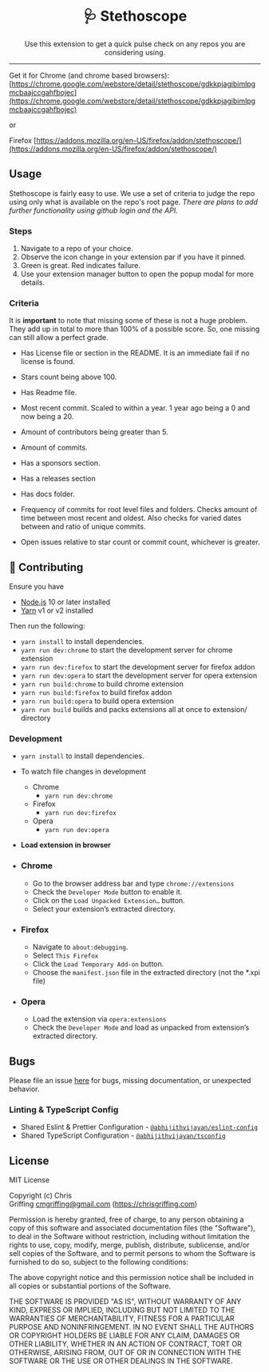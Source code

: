<h1 align="center">🩺 Stethoscope</h1>
<p align="center">Use this extension to get a quick pulse check on any repos you are considering using.</p>
<hr />

Get it for Chrome (and chrome based browsers):
[https://chrome.google.com/webstore/detail/stethoscope/gdkkpjagibimlpgmcbaajccgahfbojec](https://chrome.google.com/webstore/detail/stethoscope/gdkkpjagibimlpgmcbaajccgahfbojec)

or

Firefox
[https://addons.mozilla.org/en-US/firefox/addon/stethoscope/](https://addons.mozilla.org/en-US/firefox/addon/stethoscope/)

## Usage

Stethoscope is fairly easy to use. We use a set of criteria to judge the repo using only what is available on the repo's root page.
_There are plans to add further functionality using github login and the API._

### Steps

1. Navigate to a repo of your choice.
2. Observe the icon change in your extension par if you have it pinned.
3. Green is great. Red indicates failure.
4. Use your extension manager button to open the popup modal for more details.

### Criteria

It is **important** to note that missing some of these is not a huge problem. They add up in total to more than 100% of a possible score. So, one missing can still allow a perfect grade.

- Has License file or section in the README. It is an immediate fail if no license is found.

- Stars count being above 100.
- Has Readme file.
- Most recent commit. Scaled to within a year. 1 year ago being a 0 and now being a 20.
- Amount of contributors being greater than 5.
- Amount of commits.
- Has a sponsors section.
- Has a releases section
- Has docs folder.
- Frequency of commits for root level files and folders. Checks amount of time between most recent and oldest. Also checks for varied dates between and ratio of unique commits.
- Open issues relative to star count or commit count, whichever is greater.

## 🚀 Contributing

Ensure you have

- [Node.js](https://nodejs.org) 10 or later installed
- [Yarn](https://yarnpkg.com) v1 or v2 installed

Then run the following:

- `yarn install` to install dependencies.
- `yarn run dev:chrome` to start the development server for chrome extension
- `yarn run dev:firefox` to start the development server for firefox addon
- `yarn run dev:opera` to start the development server for opera extension
- `yarn run build:chrome` to build chrome extension
- `yarn run build:firefox` to build firefox addon
- `yarn run build:opera` to build opera extension
- `yarn run build` builds and packs extensions all at once to extension/ directory

### Development

- `yarn install` to install dependencies.
- To watch file changes in development

  - Chrome
    - `yarn run dev:chrome`
  - Firefox
    - `yarn run dev:firefox`
  - Opera
    - `yarn run dev:opera`

- **Load extension in browser**

- ### Chrome

  - Go to the browser address bar and type `chrome://extensions`
  - Check the `Developer Mode` button to enable it.
  - Click on the `Load Unpacked Extension…` button.
  - Select your extension’s extracted directory.

- ### Firefox

  - Navigate to `about:debugging`.
  - Select `This Firefox`
  - Click the `Load Temporary Add-on` button.
  - Choose the `manifest.json` file in the extracted directory (not the \*.xpi file)

- ### Opera

  - Load the extension via `opera:extensions`
  - Check the `Developer Mode` and load as unpacked from extension’s extracted directory.

## Bugs

Please file an issue [here](https://github.com/cmgriffing/stethoscope/issues/new) for bugs, missing documentation, or unexpected behavior.

### Linting & TypeScript Config

- Shared Eslint & Prettier Configuration - [`@abhijithvijayan/eslint-config`](https://www.npmjs.com/package/@abhijithvijayan/eslint-config)
- Shared TypeScript Configuration - [`@abhijithvijayan/tsconfig`](https://www.npmjs.com/package/@abhijithvijayan/tsconfig)

## License

MIT License

Copyright (c) Chris Griffing <cmgriffing@gmail.com> (https://chrisgriffing.com)

Permission is hereby granted, free of charge, to any person obtaining a copy
of this software and associated documentation files (the "Software"), to deal
in the Software without restriction, including without limitation the rights
to use, copy, modify, merge, publish, distribute, sublicense, and/or sell
copies of the Software, and to permit persons to whom the Software is
furnished to do so, subject to the following conditions:

The above copyright notice and this permission notice shall be included in all
copies or substantial portions of the Software.

THE SOFTWARE IS PROVIDED "AS IS", WITHOUT WARRANTY OF ANY KIND, EXPRESS OR
IMPLIED, INCLUDING BUT NOT LIMITED TO THE WARRANTIES OF MERCHANTABILITY,
FITNESS FOR A PARTICULAR PURPOSE AND NONINFRINGEMENT. IN NO EVENT SHALL THE
AUTHORS OR COPYRIGHT HOLDERS BE LIABLE FOR ANY CLAIM, DAMAGES OR OTHER
LIABILITY, WHETHER IN AN ACTION OF CONTRACT, TORT OR OTHERWISE, ARISING FROM,
OUT OF OR IN CONNECTION WITH THE SOFTWARE OR THE USE OR OTHER DEALINGS IN THE
SOFTWARE.
